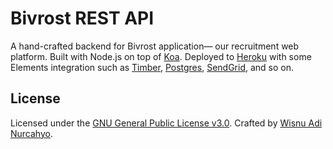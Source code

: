 # Bivrost REST API

A hand-crafted backend for Bivrost application— our recruitment web platform.
Built with Node.js on top of [Koa][1].
Deployed to [Heroku][2] with some Elements integration such as
[Timber][3], [Postgres][4], [SendGrid][5], and so on.

## License

Licensed under the [GNU General Public License v3.0](LICENSE).
Crafted by [Wisnu Adi Nurcahyo][6].

[1]: https://koajs.com/
[2]: https://heroku.com/
[3]: https://timber.io/
[4]: https://www.postgresql.org/
[5]: https://sendgrid.com/
[6]: https://github.com/wisn

